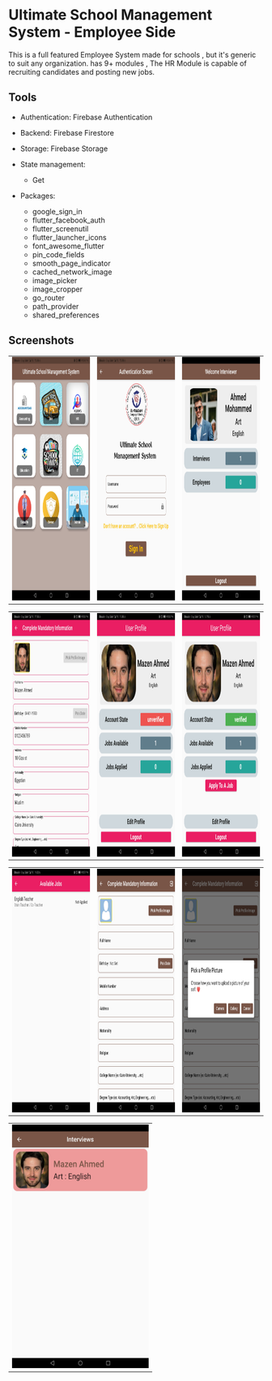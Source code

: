 # Ultimate School Management System - Employee Side

This is a full featured Employee System made for schools , but it's generic to suit any organization. has 9+ modules , The HR Module is capable of recruiting candidates and posting new jobs.

## Tools

- Authentication: Firebase Authentication
- Backend: Firebase Firestore
- Storage: Firebase Storage
- State management:
  - Get

- Packages:
  - google_sign_in
  - flutter_facebook_auth
  - flutter_screenutil
  - flutter_launcher_icons
  - font_awesome_flutter
  - pin_code_fields
  - smooth_page_indicator
  - cached_network_image
  - image_picker
  - image_cropper
  - go_router
  - path_provider
  - shared_preferences
  
## Screenshots

<table>
  <tr>
    <td><img src="assets\showcase\1.jpg" width=270 height=480></td>
    <td><img src="assets\showcase\2.jpg" width=270 height=480></td>
    <td><img src="assets\showcase\3.jpg" width=270 height=480></td>
  </tr>
</table>
<table>
  <tr>
    <td><img src="assets\showcase\4.jpg" width=270 height=480></td>
    <td><img src="assets\showcase\5.jpg" width=270 height=480></td>
    <td><img src="assets\showcase\6.jpg" width=270 height=480></td>
  </tr>
</table>
<table>
  <tr>
    <td><img src="assets\showcase\7.jpg" width=270 height=480></td>
    <td><img src="assets\showcase\8.jpg" width=270 height=480></td>
    <td><img src="assets\showcase\9.jpg" width=270 height=480></td>
  </tr>
</table>
<table>
  <tr>
    <td><img src="assets\showcase\10.jpg" width=270 height=480></td>
  </tr>
</table>
